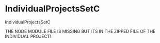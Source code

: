 # IndividualProjectsSetC
IndividualProjectsSetC

THE NODE MODULE FILE IS MISSING BUT ITS IN THE ZIPPED FILE OF THE INDIVIDUAL PROJECT!
